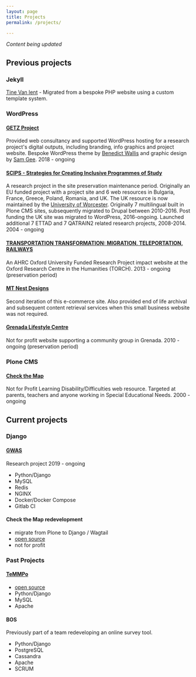 ```yaml
---
layout: page
title: Projects
permalink: /projects/

---	
```

*Content being updated*

## Previous projects

### Jekyll

[Tine Van lent](https://tinevanlent.be) - Migrated from a bespoke PHP website using a custom template system.

### WordPress

#### [GETZ Project](https://getzproject.eu)
Provided web consultancy and supported WordPress hosting for a research project's digital outputs, including branding, info graphics and project website. Bespoke WordPress theme by [Benedict Wallis](https://benedict-wallis.com/) and graphic design by [Sam Gee](https://www.samgee.co.uk/).
2018 - ongoing

#### [SCIPS - Strategies for Creating Inclusive Programmes of Study](https://scips.worc.ac.uk)
A research project in the site preservation maintenance period. Originally an EU funded project with a project site and 6 web resources in Bulgaria, France, Greece, Poland, Romania, and UK. The UK resource is now maintained by the [University of Worcester](https://www.worcester.ac.uk).  Originally 7 multilingual built in Plone CMS sites, subsequently migrated to Drupal between 2010-2016.  Post funding the UK site was migrated to WordPress, 2016-ongoing.  Launched additional 7 ETTAD and 7 QATRAIN2 related research projects, 2008-2014. 
2004 - ongoing

#### [TRANSPORTATION TRANSFORMATION: MIGRATION, TELEPORTATION, RAILWAYS](https://transportation-transformation.co.uk)
An AHRC Oxford University Funded Research Project impact website at the Oxford Research Centre in the Humanities (TORCH).
2013 - ongoing (preservation period)

#### [MT Nest Designs](https://mtnestdesigns.co.uk)
Second iteration of this e-commerce site.  Also provided end of life archival and subsequent content retrieval services when this small business website was not required.

#### [Grenada Lifestyle Centre](https://grenadalifestylecenter.gd)
Not for profit website supporting a community group in Grenada.
2010 - ongoing (preservation period)

### Plone CMS

#### [Check the Map](http://www.checkthemap.org)
Not for Profit Learning Disability/Difficulties web resource.  Targeted at parents, teachers and anyone working in Special Educational Needs. 
2000 - ongoing

## Current projects

### Django

#### [GWAS](https://gwas.mrcieu.ac.uk)
Research project
2019 - ongoing 
- Python/Django
- MySQL
- Redis
- NGINX
- Docker/Docker Compose
- Gitlab CI

#### Check the Map redevelopment
- migrate from Plone to Django / Wagtail
- [open source](https://github.com/asset-web/check_the_map)
- not for profit

### Past Projects

#### [TeMMPo](https://temmpo.org.uk)
- [open source](https://github.com/MRCIEU/temmpo)
- Python/Django
- MySQL
- Apache
<!-- ?? - ?? -->

#### BOS
Previously part of a team redeveloping an online survey tool.
- Python/Django
- PostgreSQL
- Cassandra
- Apache
- SCRUM
<!-- ?? - ?? -->